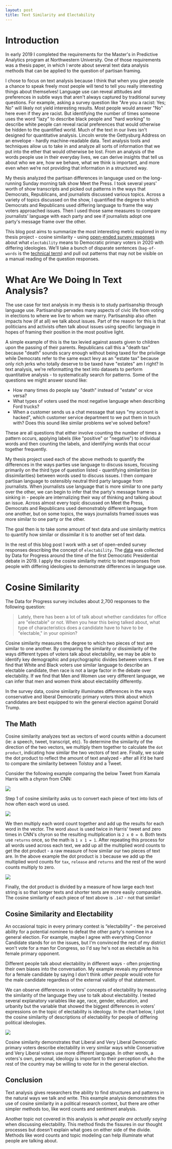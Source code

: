 ```yaml
---
layout: post
title: Text Similarity and Electability
---
```


# Introduction
In early 2019 I completed the requirements for the Master's in Predictive Analytics program at Northwestern University. One of those requirements was a thesis paper, in which I wrote about several text data analysis methods that can be applied to the question of partisan framing. 

I chose to focus on text analysis because I think that when you give people a chance to speak freely most people will tend to tell you really interesting things about themselves! Language use can reveal attitudes and preferences in subtle ways that aren't always captured by traditional survey questions. For example, asking a survey question like "Are you a racist: Yes; No" will likely not yield interesting results. Most people would answer "No" here even if they are racist. But identifying the number of times someone uses the word "lazy" to describe black people and "hard working" to describe white people can reveal racial preferences that would otherwise be hidden to the quantified world. Much of the text in our lives isn't designed for quantitative analysis. Lincoln wrote the Gettysburg Address on an envelope - hardly machine-readable data. Text analysis tools and techniques allow us to take in and analyze all sorts of information that we put into the ether that would otherwise be lost. From an analysis of the words people use in their everyday lives, we can derive insights that tell us about who we are, how we behave, what we think is important, and more even when we’re not providing that information in a structured way. 
  
My thesis analyzed the partisan differences in language used on the long-running Sunday morning talk show Meet the Press. I took several years' worth of show transcripts and picked out patterns in the ways that Democrats, Republicans, and journalists discussed various topics. Across a variety of topics discussed on the show, I quantified the degree to which Democrats and Republicans used differing language to frame the way voters approached issues. Then I used those same measures to compare journalists' language with each party and see if journalists adopt one party's message frame over the other.  

This blog post aims to summarize the most interesting metric explored in my thesis project - cosine similarity - using [open-ended survey responses](https://www.dataforprogress.org/memos/how-the-first-debate-changed-the-race) about what `electability` means to Democratic primary voters in 2020 with differing ideologies. We'll take a bunch of disparate sentences (`bag-of-words` is the [technical term](https://en.wikipedia.org/wiki/Bag-of-words_model)) and pull out patterns that may not be visible on a manual reading of the question responses.  

# What Are We Doing In Text Analysis?
The use case for text analysis in my thesis is to study partisanship through language use. Partisanship pervades many aspects of civic life from voting in elections to where we live to whom we marry. Partisanship also often impacts how (if at all) we talk about issues. Part of the reason for this is that politicians and activists often talk about issues using specific language in hopes of framing their position in the most positive light. 

A simple example of this is the tax levied against assets given to children upon the passing of their parents. Republicans call this a "death tax" because "death" sounds scary enough without being taxed for the privilege while Democrats refer to the same exact levy as an "estate tax" because only rich jerks who totally deserve to be taxed have "estates" am I right? In text analysis, we're reformatting the text into datasets to perform quantitative analysis - to systematically search for patterns. Some of the questions we might answer sound like:

  - How many times do people say "death" instead of "estate" or vice versa?
  - What types of voters used the most negative language when describing Ford trucks?
  - When a customer sends us a chat message that says "my account is hacked", which customer service department to we put them in touch with? Does this sound like similar problems we've solved before?
  
These are all questions that either involve counting the number of times a pattern occurs, applying labels (like "positive" or "negative") to individual words and then counting the labels, and identifying words that occur together frequently. 

My thesis project used each of the above methods to quantify the differences in the ways parties use language to discuss issues, focusing primarily on the third type of question listed - quantifying similarities (or dissimilarities) between words used to discuss issues. I then compare partisan language to ostensibly neutral third party language from journalists. When journalists use language that is more similar to one party over the other, we can begin to infer that the party's message frame is sinking in - people are internalizing their way of thinking and talking about an issue. Across almost every topic discussed on Meet the Press, Democrats and Republicans used demonstrably different language from one another, but on some topics, the ways journalists framed issues was more similar to one party or the other. 

The goal then is to take some amount of text data and use similarity metrics to quantify how similar or dissimilar it is to another set of text data. 

In the rest of this blog post I work with a set of open-ended survey responses describing the concept of `electability`. The [data](https://www.dataforprogress.org/memos/how-the-first-debate-changed-the-race) was collected by Data for Progress around the time of the first Democratic Presidential debate in 2019. I apply the cosine similarity metric to text responses from people with differing ideologies to demonstrate differences in language use.

# Cosine Similarity
The Data for Progress survey includes about 2,700 responses to the following question:

> Lately, there has been a lot of talk about whether candidates for office are "electable" or not. When you hear this being talked about, what type of characteristics does a candidate have to have to be "electable," in your opinion?

Cosine similarity measures the degree to which two pieces of text are similar to one another. By comparing the similarity or dissimilarity of the ways different types of voters talk about electability, we may be able to identify key demographic and psychographic divides between voters. If we find that White and Black voters use similar language to describe an electable candidate, then race is not a large factor in the debate over electability. If we find that Men and Women use very different language, we can infer that men and women think about electability differently. 

In the survey data, cosine similarity illuminates differences in the ways conservative and liberal Democratic primary voters think about which candidates are best equipped to win the general election against Donald Trump.

## The Math
Cosine similarity analyzes text as vectors of word counts within a document (ie: a speech, tweet, transcript, etc). To determine the similarity of the direction of the two vectors, we multiply them together to calculate the `dot product`, indicating how similar the two vectors of text are. Finally, we scale the dot product to reflect the amount of text analyzed - after all it’d be hard to compare the similarity between Tolstoy and a Tweet.

Consider the following example comparing the below Tweet from Kamala Harris with a chyron from CNN:

<p>
  <img src="https://joshyazman.github.io/images/message-framing/harris-tweet-orourke-chyron-ex.png#center"/>
</p>

Step 1 of cosine similarity asks us to convert each piece of text into lists of how often each word us used.

<p>
  <img src="https://joshyazman.github.io/images/message-framing/harris-tweet-orourke-chyron-wordvec.png#center"/>
</p>

We then multiply each word count together and add up the results for each word in the vector. The word `about` is used twice in Harris' tweet and zero times in CNN's chyron so the resulting multiplication is `2 x 0 = 0`. Both texts use `returns` once, so the math is `1 x 1 = 1`. After repeating this process for all words used across each text, we add up all the multiplied word counts to get the dot product - a raw measure of how similar our two pieces of text are. In the above example the dot product is `3` because we add up the multiplied word counts for `tax`, `release` and `returns` and the rest of the word counts multiply to zero. 

<p>
  <img src="https://joshyazman.github.io/images/message-framing/harris-tweet-orourke-chyron-dot.png#center"/>
</p>

Finally, the dot product is divided by a measure of how large each text string is so that longer texts and shorter texts are more easily comparable. The cosine similarity of each piece of text above is `.147` - not that similar!

## Cosine Similarity and Electability
An occasional topic in every primary contest is “electability” - the perceived ability for a potential nominee to defeat the other party's nominee in a general election. For example, maybe I agree with everything Connor Candidate stands for on the issues, but I'm convinced the rest of my district won't vote for a man for Congress, so I'd say he's not as electable as his female primary opponent. 

Different people talk about electability in different ways - often projecting their own biases into the conversation. My example reveals my preference for a female candidate by saying I don't think _other people_ would vote for the male candidate regardless of the external validity of that statement.

We can observe differences in voters' concepts of electability by measuring the similarity of the language they use to talk about electability. I tested several explanatory variables like age, race, gender, education, and urbanity but the variable that showed the biggest differences in voters' expressions on the topic of electability is ideology. In the chart below, I plot the cosine similarity of descriptions of electability for people of differing political ideologies.

<p>
  <img src="https://joshyazman.github.io/images/message-framing/cossim_example.png#center"/>
</p>

Cosine similarity demonstrates that Liberal and Very Liberal Democratic primary voters describe electability in very similar ways while Conservative and Very Liberal voters use more different language. In other words, a voters's own, personal, ideology is important to their perception of who the rest of the country may be willing to vote for in the general election.

## Conclusion
Text analysis gives researchers the ability to find structures and patterns in the natural ways we talk and write. This example analysis demonstrates the use of cosine similarity in a political research context, but there are other simpler methods too, like word counts and sentiment analysis. 

Another topic not covered in this analysis is _what people are actually saying_ when discussing electability. This method finds the fissures in our thought processes but doesn't explain what goes on either side of the divide. Methods like word counts and topic modeling can help illuminate what people are talking about.

